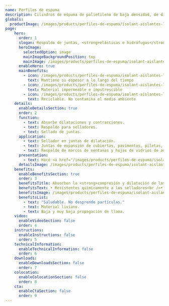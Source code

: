 ```yaml
---
name: Perfiles de espuma
description: Cilindros de espuma de polietileno de baja densidad, de diferentes diámetros. No requieren mantenimiento y no son atacados por agentes químicos, orgánicos e inorgánicos. Tampoco son atacados ni se degradan por acción de selladores.
globals:
  productImage: /images/products/perfiles-de-espuma/isolant-aislantes-linea-otros-usos-perfiles-de-espuma-producto-rollo.png
page:
    hero:
      order: 1
      slogan: Respaldo de juntas, <strong>elásticas e hidrófugas</strong>
      heroImage:
        selectedOption: image
        mainImageBackgroundPosition: top
        mainImage: /images/products/perfiles-de-espuma/isolant-aislantes-linea-otros-usos-perfiles-de-espuma-imagen-principal.jpg
      enableHero: true
      mainBenefits:
        - icon: /images/products/perfiles-de-espuma/isolant-aislantes-linea-otros-usos-perfiles-de-espuma-beneficio-1.svg
          text: Mantiene su espesor a lo largo del tiempo
        - icon: /images/products/perfiles-de-espuma/isolant-aislantes-linea-otros-usos-perfiles-de-espuma-beneficio-2.svg
          text: Material impermeable e imputrescible
        - icon: /images/products/perfiles-de-espuma/isolant-aislantes-linea-otros-usos-perfiles-de-espuma-beneficio-3.svg
          text: Reciclable. No contamina el medio ambiente
    details:
      enableDetailsSection: true
      order: 2
      function:
        - text: Absorbe dilataciones y contracciones.
        - text: Respaldo para selladores.
        - text: Sellado de juntas.
      application:
        - text: Sellador en juntas de dilatación.
        - text: Juntas de expansión de cubiertas, pavimentos, piletas, etc.
        - text: Respaldo de marcos de ventanas y hojas de vidrios de auto.
      presentation:
        - text: Hacé <a href="/images/products/perfiles-de-espuma/isolant-aislantes-linea-otros-usos-perfiles-de-espuma-presentaciones.png" target="_blank" rel="noopener noreferrer" class="font-bold">click acá</a> para ver todas las presentaciones disponibles
      detailsImage: /images/products/perfiles-de-espuma/isolant-aislantes-linea-otros-usos-perfiles-de-espuma-imagen-detalle.jpg
    benefits:
      enableBenefitsSection: true
      order: 3
      benefitsTitle: Absorben la <strong>compresión y dilatación de las juntas</strong>
      benefitsText: • Resistentes químicamente a los selladores<br />• Impermeable<br />• Imputrescibles<br />• Maleables y flexiles
      benefitsImage: /images/products/perfiles-de-espuma/isolant-aislantes-linea-otros-usos-perfiles-de-espuma-beneficio-exclusivo.jpg
      benefitsList:
        - text: "Saludable. No desprende partículas."
        - text: Material liviano.
        - text: Baja y muy baja propagación de llama.
    video:
      enableVideoSection: false
      order: 4
    instructions:
      enableInstructions: false
      order: 5
    technicalInformation:
      enableTechnicalInformation: false
      order: 6
    downloads:
      enableDownloadsSection: false
      order: 7
    colocation:
      enableColocationSection: false
      order: 8
    cta:
      enableCtaSection: false
      order: 9
---
```


